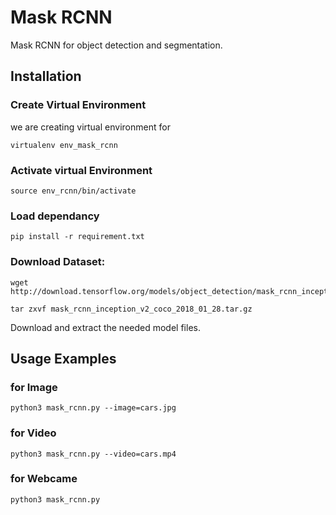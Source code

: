 # Mask RCNN 

Mask RCNN for object detection and segmentation.
## Installation

### Create Virtual Environment
we are creating virtual environment for 
```
virtualenv env_mask_rcnn 
```

### Activate virtual Environment 
```
source env_rcnn/bin/activate
```
### Load dependancy
```
pip install -r requirement.txt
```

### Download Dataset:
```
wget http://download.tensorflow.org/models/object_detection/mask_rcnn_inception_v2_coco_2018_01_28.tar.gz

tar zxvf mask_rcnn_inception_v2_coco_2018_01_28.tar.gz
```
Download and extract the needed model files.

## Usage Examples 

### for Image
`python3 mask_rcnn.py --image=cars.jpg`

### for Video
`python3 mask_rcnn.py --video=cars.mp4`

### for Webcame
`python3 mask_rcnn.py`


